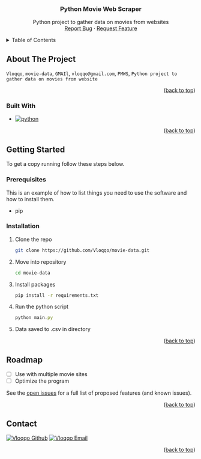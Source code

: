 <h3 align="center">Python Movie Web Scraper</h3>

  <p align="center">
    Python project to gather data on movies from websites
    <br />
    <a href="https://github.com/github_username/repo_name/issues/new?labels=bug&template=bug-report---.md">Report Bug</a>
    &middot;
    <a href="https://github.com/github_username/repo_name/issues/new?labels=enhancement&template=feature-request---.md">Request Feature</a>
  </p>
</div>



<!-- TABLE OF CONTENTS -->
<details>
  <summary>Table of Contents</summary>
  <ol>
    <li>
      <a href="#about-the-project">About The Project</a>
      <ul>
        <li><a href="#built-with">Built With</a></li>
      </ul>
    </li>
    <li>
      <a href="#getting-started">Getting Started</a>
      <ul>
        <li><a href="#prerequisites">Prerequisites</a></li>
        <li><a href="#installation">Installation</a></li>
      </ul>
    </li>
    <li><a href="#usage">Usage</a></li>
    <li><a href="#roadmap">Roadmap</a></li>
    <li><a href="#contact">Contact</a></li>
  </ol>
</details>



<!-- ABOUT THE PROJECT -->
## About The Project

 `Vloqqo`,
 `movie-data`,
 `GMAIl`, 
 `vloqqo@gmail.com`,
 `PMWS`,
 `Python project to gather data on movies from website`

<p align="right">(<a href="#readme-top">back to top</a>)</p>



### Built With

* [![python](https://img.shields.io/badge/Python-3.13-3776AB.svg?style=flat&logo=python&logoColor=white)](https://www.python.org)

<p align="right">(<a href="#readme-top">back to top</a>)</p>



<!-- GETTING STARTED -->
## Getting Started

To get a copy running follow these steps below.

### Prerequisites

This is an example of how to list things you need to use the software and how to install them.
* pip

### Installation

1. Clone the repo
   ```sh
   git clone https://github.com/Vloqqo/movie-data.git
   ```
2. Move into repository
   ```sh
   cd movie-data
   ```
3. Install packages
   ```sh
   pip install -r requirements.txt
   ```
4. Run the python script
   ```js
   python main.py
   ```
5. Data saved to .csv in directory

<p align="right">(<a href="#readme-top">back to top</a>)</p>


<!-- ROADMAP -->
## Roadmap

- [ ] Use with multiple movie sites
- [ ] Optimize the program

See the [open issues](https://github.com/github_username/repo_name/issues) for a full list of proposed features (and known issues).

<p align="right">(<a href="#readme-top">back to top</a>)</p>




<!-- CONTACT -->
## Contact

[![Vloqqo Github](https://img.shields.io/badge/GitHub-Vloqqo-181717.svg?style=flat&logo=github)](https://github.com/Vloqqo)
[![Vloqqo Email](https://img.shields.io/badge/Gmail-Vloqqo-181717.svg?style=flat&logo=gmail)](mailTo:Vloqqo@gmail.com)


<p align="right">(<a href="#readme-top">back to top</a>)</p>
